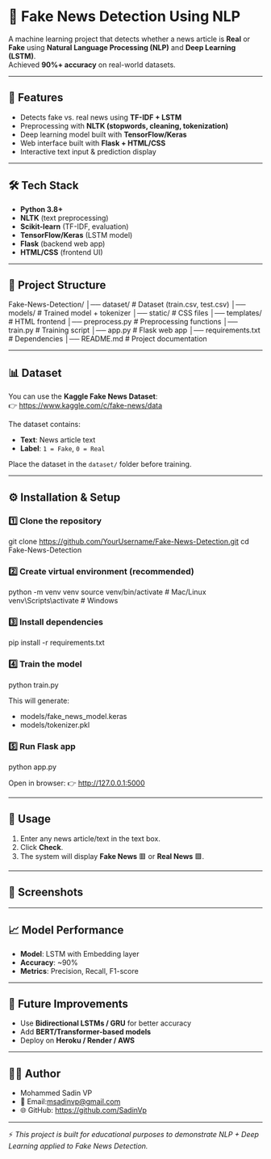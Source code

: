 # 📰 Fake News Detection Using NLP

A machine learning project that detects whether a news article is **Real** or **Fake** using **Natural Language Processing (NLP)** and **Deep Learning (LSTM)**.  
Achieved **90%+ accuracy** on real-world datasets.

---

## 🚀 Features
- Detects fake vs. real news using **TF-IDF + LSTM**  
- Preprocessing with **NLTK (stopwords, cleaning, tokenization)**  
- Deep learning model built with **TensorFlow/Keras**  
- Web interface built with **Flask + HTML/CSS**  
- Interactive text input & prediction display  

---

## 🛠️ Tech Stack
- **Python 3.8+**  
- **NLTK** (text preprocessing)  
- **Scikit-learn** (TF-IDF, evaluation)  
- **TensorFlow/Keras** (LSTM model)  
- **Flask** (backend web app)  
- **HTML/CSS** (frontend UI)  

---

## 📂 Project Structure
Fake-News-Detection/
│── dataset/                # Dataset (train.csv, test.csv)
│── models/                 # Trained model + tokenizer
│── static/                 # CSS files
│── templates/              # HTML frontend
│── preprocess.py           # Preprocessing functions
│── train.py                # Training script
│── app.py                  # Flask web app
│── requirements.txt        # Dependencies
│── README.md               # Project documentation

---

## 📊 Dataset
You can use the **Kaggle Fake News Dataset**:  
👉 https://www.kaggle.com/c/fake-news/data  

The dataset contains:  
- **Text**: News article text  
- **Label**: `1 = Fake`, `0 = Real`  

Place the dataset in the `dataset/` folder before training.

---

## ⚙️ Installation & Setup

### 1️⃣ Clone the repository
git clone https://github.com/YourUsername/Fake-News-Detection.git
cd Fake-News-Detection

### 2️⃣ Create virtual environment (recommended)
python -m venv venv
source venv/bin/activate   # Mac/Linux
venv\Scripts\activate      # Windows

### 3️⃣ Install dependencies
pip install -r requirements.txt

### 4️⃣ Train the model
python train.py

This will generate:
- models/fake_news_model.keras  
- models/tokenizer.pkl

### 5️⃣ Run Flask app
python app.py

Open in browser: 👉 http://127.0.0.1:5000

---

## 🎯 Usage
1. Enter any news article/text in the text box.  
2. Click **Check**.  
3. The system will display **Fake News** 🟥 or **Real News** 🟩.  

---

## 📸 Screenshots


---

## 📈 Model Performance
- **Model**: LSTM with Embedding layer  
- **Accuracy**: ~90%  
- **Metrics**: Precision, Recall, F1-score  

---

## 📌 Future Improvements
- Use **Bidirectional LSTMs / GRU** for better accuracy  
- Add **BERT/Transformer-based models**  
- Deploy on **Heroku / Render / AWS**  

---

## 👨‍💻 Author
- Mohammed Sadin VP
- 📧 Email:msadinvp@gmail.com
- 🌐 GitHub: https://github.com/SadinVp  

---

⚡ *This project is built for educational purposes to demonstrate NLP + Deep Learning applied to Fake News Detection.*  
